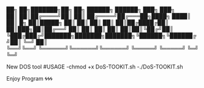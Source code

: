 
██╗    ██╗███████╗██╗     ██╗      ██████╗ ██████╗ ███╗   ███╗    
██║    ██║██╔════╝██║     ██║     ██╔════╝██╔═══██╗████╗ ████║    
██║ █╗ ██║█████╗  ██║     ██║     ██║     ██║   ██║██╔████╔██║    
██║███╗██║██╔══╝  ██║     ██║     ██║     ██║   ██║██║╚██╔╝██║    
╚███╔███╔╝███████╗███████╗███████╗╚██████╗╚██████╔╝██║ ╚═╝ ██║    
 ╚══╝╚══╝ ╚══════╝╚══════╝╚══════╝ ╚═════╝ ╚═════╝ ╚═╝     ╚═╝    
                                                                  
New DOS tool
#USAGE
-chmod +x DoS-TOOKIT.sh
-./DoS-TOOKIT.sh

Enjoy Program 🌀🌀🌀
